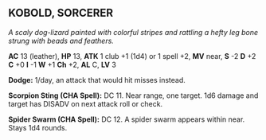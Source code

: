 ## KOBOLD, SORCERER

_A scaly dog-lizard painted with colorful stripes and rattling a hefty leg bone strung with beads and feathers._

**AC** 13 (leather), **HP** 13, **ATK** 1 club +1 (1d4) or 1 spell +2, **MV** near, **S** -2 **D** +2 **C** +0 **I** -1 **W** +1 **Ch** +2, **AL** C, **LV** 3

**Dodge:** 1/day, an attack that would hit misses instead.

**Scorpion Sting (CHA Spell):** DC 11. Near range, one target. 1d6 damage and target has DISADV on next attack roll or check.

**Spider Swarm (CHA Spell):** DC 12. A spider swarm appears within near. Stays 1d4 rounds.

